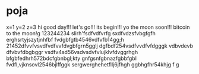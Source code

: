 # poja
x=1
y=2
z=3
hi
good day!!!
let's go!!!
its begin!!!
yo the moon soon!!!
bitcoin to the moon!g
123244234
slirh'fsdfvdfvrfg
sxdfvdzsfvbgfgfh
erghsrtyjszytjnhfbf
fvdgbfgtb4546vdfvfb14gg;h
21452dfvvfvsvdfvdfvvfdvgbfgrn5gglj
dgfbdf254vsdfvvdfvfdgggk
vdbvdevb dfvbvfdbgbggr
vsdfv4sd56vsdvsdvfvlujklvfdvggrhgh
bfgbfedhrh572bdcfgbnbgl;kty
 gnfgsnfgbnazfgbbfgbl
fvdfl,vjknsovl2546bjlffggk
sergwerghehetfllj6jfhgh
ggbhgfhr54khjg
f
g
